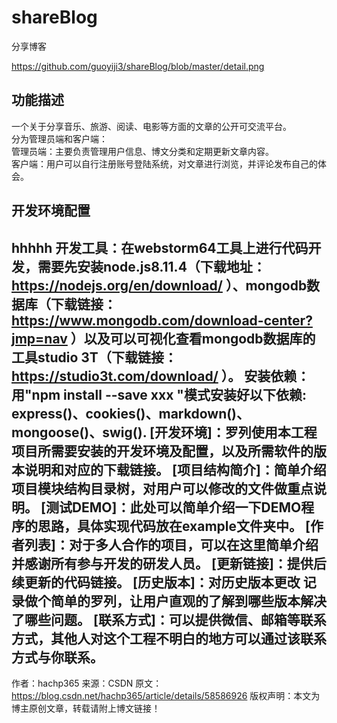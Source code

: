# shareBlog
分享博客

  https://github.com/guoyiji3/shareBlog/blob/master/detail.png  
  
## 功能描述
一个关于分享音乐、旅游、阅读、电影等方面的文章的公开可交流平台。  
分为管理员端和客户端：  
管理员端：主要负责管理用户信息、博文分类和定期更新文章内容。  
客户端：用户可以自行注册账号登陆系统，对文章进行浏览，并评论发布自己的体会。  

## 开发环境配置
hhhhh
开发工具：在webstorm64工具上进行代码开发，需要先安装node.js8.11.4（下载地址：https://nodejs.org/en/download/ ）、mongodb数据库（下载链接：https://www.mongodb.com/download-center?jmp=nav ）以及可以可视化查看mongodb数据库的工具studio 3T（下载链接：https://studio3t.com/download/ ）。
安装依赖：用"npm install --save xxx "模式安装好以下依赖:
          express()、cookies()、markdown()、mongoose()、swig().
[开发环境]：罗列使用本工程项目所需要安装的开发环境及配置，以及所需软件的版本说明和对应的下载链接。
[项目结构简介]：简单介绍项目模块结构目录树，对用户可以修改的文件做重点说明。
[测试DEMO]：此处可以简单介绍一下DEMO程序的思路，具体实现代码放在example文件夹中。
[作者列表]：对于多人合作的项目，可以在这里简单介绍并感谢所有参与开发的研发人员。
[更新链接]：提供后续更新的代码链接。
[历史版本]：对历史版本更改 记录做个简单的罗列，让用户直观的了解到哪些版本解决了哪些问题。
[联系方式]：可以提供微信、邮箱等联系方式，其他人对这个工程不明白的地方可以通过该联系方式与你联系。
--------------------- 
作者：hachp365 
来源：CSDN 
原文：https://blog.csdn.net/hachp365/article/details/58586926 
版权声明：本文为博主原创文章，转载请附上博文链接！

